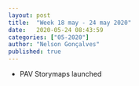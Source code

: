 ```yaml
---
layout: post
title:  "Week 18 may - 24 may 2020"
date:   2020-05-24 08:43:59
categories: ["05-2020"]
author: "Nelson Gonçalves"
published: true
---
```


* PAV Storymaps launched


